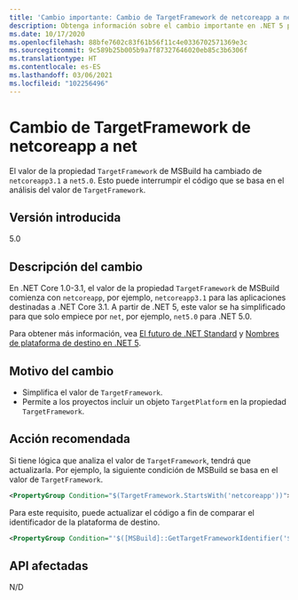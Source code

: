 ```yaml
---
title: 'Cambio importante: Cambio de TargetFramework de netcoreapp a net'
description: Obtenga información sobre el cambio importante en .NET 5 por el que el valor de la propiedad TargetFramework de MSBuild ha cambiado de netcoreapp3.1 a net5.0.
ms.date: 10/17/2020
ms.openlocfilehash: 88bfe7602c83f61b56f11c4e0336702571369e3c
ms.sourcegitcommit: 9c589b25b005b9a7f87327646020eb85c3b6306f
ms.translationtype: HT
ms.contentlocale: es-ES
ms.lasthandoff: 03/06/2021
ms.locfileid: "102256496"
---
```

# <a name="targetframework-change-from-netcoreapp-to-net"></a>Cambio de TargetFramework de netcoreapp a net

El valor de la propiedad `TargetFramework` de MSBuild ha cambiado de `netcoreapp3.1` a `net5.0`. Esto puede interrumpir el código que se basa en el análisis del valor de `TargetFramework`.

## <a name="version-introduced"></a>Versión introducida

5.0

## <a name="change-description"></a>Descripción del cambio

En .NET Core 1.0-3.1, el valor de la propiedad `TargetFramework` de MSBuild comienza con `netcoreapp`, por ejemplo, `netcoreapp3.1` para las aplicaciones destinadas a .NET Core 3.1. A partir de .NET 5, este valor se ha simplificado para que solo empiece por `net`, por ejemplo, `net5.0` para .NET 5.0.

Para obtener más información, vea [El futuro de .NET Standard](https://devblogs.microsoft.com/dotnet/the-future-of-net-standard/) y [Nombres de plataforma de destino en .NET 5](https://github.com/dotnet/designs/blob/main/accepted/2020/net5/net5.md).

## <a name="reason-for-change"></a>Motivo del cambio

- Simplifica el valor de `TargetFramework`.
- Permite a los proyectos incluir un objeto `TargetPlatform` en la propiedad `TargetFramework`.

## <a name="recommended-action"></a>Acción recomendada

Si tiene lógica que analiza el valor de `TargetFramework`, tendrá que actualizarla. Por ejemplo, la siguiente condición de MSBuild se basa en el valor de `TargetFramework`.

```xml
<PropertyGroup Condition="$(TargetFramework.StartsWith('netcoreapp'))">
```

Para este requisito, puede actualizar el código a fin de comparar el identificador de la plataforma de destino.

```xml
<PropertyGroup Condition="'$([MSBuild]::GetTargetFrameworkIdentifier('$(TargetFramework)'))' == '.NETCoreApp'">
```

## <a name="affected-apis"></a>API afectadas

N/D

<!--

### Affected APIs

Not detectable via API analysis.

### Category

MSBuild

-->
